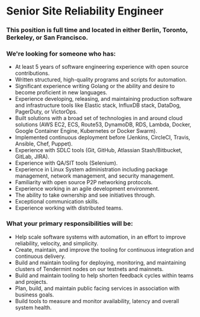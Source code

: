 # Senior Site Reliability Engineer

### This position is full time and located in either Berlin, Toronto, Berkeley, or San Francisco.

### We're looking for someone who has:
* At least 5 years of software engineering experience with open source contributions.
* Written structured, high-quality programs and scripts for automation.
* Significant experience writing Golang or the ability and desire to become proficient in new languages.
* Experience developing, releasing, and maintaining production software and infrastructure tools like Elastic stack, InfluxDB stack, DataDog, PagerDuty, or VictorOps.
* Built solutions with a broad set of technologies in and around cloud solutions (AWS EC2, ECS, Route53, DynamoDB, RDS, Lambda, Docker, Google Container Engine, Kubernetes or Docker Swarm).
* Implemented continuous deployment before (Jenkins, CircleCI, Travis, Ansible, Chef, Puppet).
* Experience with SDLC tools (Git, GitHub, Atlassian Stash/Bitbucket, GitLab, JIRA).
* Experience with QA/SIT tools (Selenium).
* Experience in Linux System administration including package management, network management, and security management.
* Familiarity with open source P2P networking protocols.
* Experience working in an agile development environment.
* The ability to take ownership and see initiatives through.
* Exceptional communication skills.
* Experience working with distributed teams.

### What your primary responsibilities will be:
* Help scale software systems with automation, in an effort to improve reliability, velocity, and simplicity.
* Create, maintain, and improve the tooling for continuous integration and continuous delivery.
* Build and maintain tooling for deploying, monitoring, and maintaining clusters of Tendermint nodes on our testnets and mainnets.
* Build and maintain tooling to help shorten feedback cycles within teams and projects.
* Plan, build, and maintain public facing services in association with business goals.
* Build tools to measure and monitor availability, latency and overall system health.
